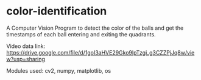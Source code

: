 # color-identification

A Computer Vision Program to detect the color of the balls and get the timestamps of each ball entering and exiting the quadrants.

Video data link: https://drive.google.com/file/d/1goI3aHVE29Gko9lpTzgi_g3CZZPjJq8w/view?usp=sharing

Modules used: cv2, numpy, matplotlib, os
